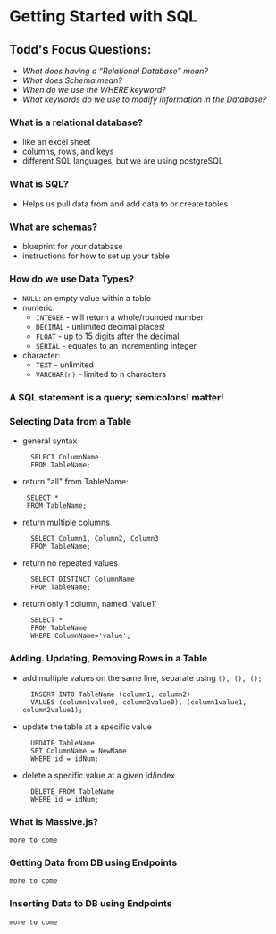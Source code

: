 # Getting Started with SQL

## Todd's Focus Questions:
- _What does having a “Relational Database” mean?_
- _What does Schema mean?_
- _When do we use the WHERE keyword?_
- _What keywords do we use to modify information in the Database?_

### What is a relational database?
- like an excel sheet
- columns, rows, and keys
- different SQL languages, but we are using postgreSQL

### What is SQL?
- Helps us pull data from and add data to or create tables

### What are schemas?
- blueprint for your database
- instructions for how to set up your table

### How do we use Data Types?
- `NULL`: an empty value within a table
- numeric:
    - `INTEGER` - will return a whole/rounded number
    - `DECIMAL` - unlimited decimal places!
    - `FLOAT` - up to 15 digits after the decimal
    - `SERIAL` - equates to an incrementing integer 
- character:
    - `TEXT` - unlimited
    - `VARCHAR(n)` - limited to n characters 

### A SQL statement is a query; semicolons! matter! 

### Selecting Data from a Table
- general syntax

        SELECT ColumnName
        FROM TableName;

 - return "all" from TableName:

        SELECT *
        FROM TableName;

- return multiple columns 

        SELECT Column1, Column2, Column3
        FROM TableName;

- return no repeated values 

        SELECT DISTINCT ColumnName
        FROM TableName;

- return only 1 column, named 'value1'

        SELECT *
        FROM TableName
        WHERE ColumnName='value';

### Adding. Updating, Removing Rows in a Table 
- add multiple values on the same line, separate using `(), (), ();`

        INSERT INTO TableName (column1, column2)
        VALUES (column1value0, column2value0), (column1value1, column2value1);

- update the table at a specific value 

        UPDATE TableName 
        SET ColumnName = NewName
        WHERE id = idNum;

- delete a specific value at a given id/index 

        DELETE FROM TableName
        WHERE id = idNum;

### What is Massive.js?
`more to come`

### Getting Data from DB using Endpoints 
`more to come`

### Inserting Data to DB using Endpoints 
`more to come`